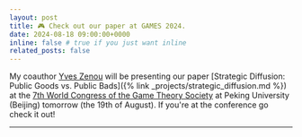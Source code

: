 ```yaml
---
layout: post
title: 🎮 Check out our paper at GAMES 2024.
date: 2024-08-18 09:00:00+0000
inline: false # true if you just want inline
related_posts: false
---
```


My coauthor [Yves Zenou](https://sites.google.com/site/yvesbzenou/) will be presenting our paper [Strategic Diffusion: Public Goods vs. Public Bads]({% link _projects/strategic_diffusion.md %}) at the [7th World Congress of the Game Theory Society](https://indico.pku.edu.cn/event/21/page/28-games-2024) at Peking University (Beijing) tomorrow (the 19th of August). If you're at the conference go check it out!

---
